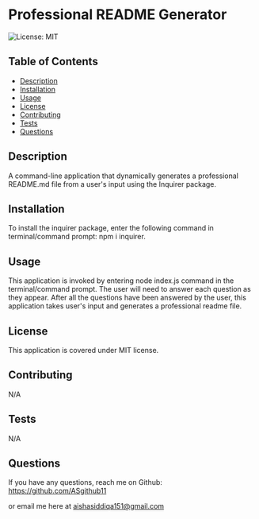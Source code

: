 # Professional README Generator
  ![License: MIT](https://img.shields.io/badge/License-MIT-blue)

## Table of Contents
- [Description](#description)
- [Installation](#installation)
- [Usage](#usage)
- [License](#license)
- [Contributing](#contributing)
- [Tests](#tests)
- [Questions](#questions)

## Description

A command-line application that dynamically generates a professional README.md file from a user's input using the Inquirer package.

## Installation

To install the inquirer package, enter the following command in terminal/command prompt: npm i inquirer.

## Usage

This application is invoked by entering node index.js command in the terminal/command prompt. The user will need to answer each question as they appear. After all the questions have been answered by the user, this application takes user's input and generates a professional readme file. 

## License

This application is covered under MIT license.

## Contributing

N/A

## Tests

N/A

## Questions

If you have any questions, reach me on Github: https://github.com/ASgithub11

or email me here at aishasiddiqa151@gmail.com

